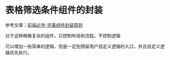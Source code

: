 # 表格筛选条件组件的封装

参考文章：[前端必学-完美组件封装原则](https://juejin.cn/post/7536467524998103092?searchId=202509221027179602A4A17DB392FF7F79)

对于这种稍微复杂的组件，只控制布局和流程，不控制逻辑

可以增加一些简单的逻辑，但是一定到预留用户自定义逻辑的入口，并且自定义逻辑优先执行。
